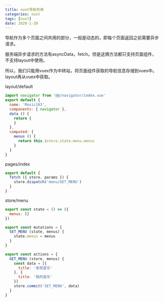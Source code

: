 ```yaml
---
title: nuxt导航共用
categories: nuxt
tags: [nuxt]
date: 2020-1-20
---  
```


导航作为多个页面之间共用的部分，一般是动态的，即每个页面返回之前需要异步请求。

服务端异步请求的方法有asyncData，fetch。但是这俩方法都只支持页面组件，不支持layout中使用。

所以，我们只能用vuex作为中转站，将页面组件获取的导航信息存储到vuex中。layout再从vuex中获取。

layout/default
```javascript
import navigator from '@@/navigator/index.vue'
export default {
  name: 'Music163',
  components: { navigator },
  data () {
    return {
    }
  },
  computed: {
    menus () {
      return this.$store.state.menu.menus
    }
  }
}
```

pages/index
```javascript
export default {
  fetch ({ store, params }) {
    store.dispatch('menu/GET_MENU')
  }
}
```

store/menu
```javascript
export const state = () => ({
  menus: []
})

export const mutations = {
  SET_MENU (state, menus) {
    state.menus = menus
  }
}

export const actions = {
  GET_MENU (store, menus) {
    const data = [{
      title: '发现音乐'
    }, {
      title: '我的音乐'
    }]
    store.commit('SET_MENU', data)
  }
}

```